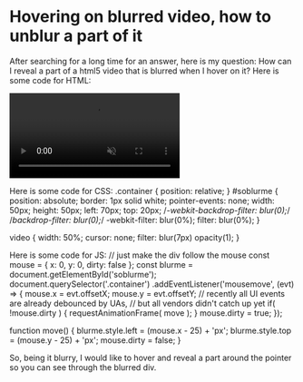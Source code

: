 
# Hovering on blurred video, how to unblur a part of it

After searching for a long time for an answer, here is my question:
How can I reveal a part of a html5 video that is blurred when I hover on it?
Here is some code for HTML:
<div class="container">
    <video autoplay muted controls>
        <source src="https://upload.wikimedia.org/wikipedia/commons/transcoded/2/22/Volcano_Lava_Sample.webm/Volcano_Lava_Sample.webm.360p.webm">
        <source src="https://dl.dropboxusercontent.com/s/bch2j17v6ny4ako/movie720p.mp4">
    </video>
    <div id="soblurme"></div>
</div>

Here is some code for CSS:
.container { position: relative; }
#soblurme {
    position: absolute;
    border: 1px solid white;
    pointer-events: none;
    width: 50px;
    height: 50px;
    left: 70px;
    top: 20px;
    /*-webkit-backdrop-filter: blur(0);*/
    /*backdrop-filter: blur(0);*/
    -webkit-filter: blur(0%);
    filter: blur(0%);
}

video {
    width: 50%;
    cursor: none;
    filter: blur(7px) opacity(1);
}

Here is some code for JS:
// just make the div follow the mouse
const mouse = {
    x: 0,
    y: 0,
    dirty: false
};
const blurme = document.getElementById('soblurme');
document.querySelector('.container')
    .addEventListener('mousemove', (evt) => {
        mouse.x = evt.offsetX;
        mouse.y = evt.offsetY;
        // recently all UI events are already debounced by UAs,
        // but all vendors didn't catch up yet
        if( !mouse.dirty ) {
            requestAnimationFrame( move );
        }
        mouse.dirty = true;
    });

function move() {
    blurme.style.left = (mouse.x - 25) + 'px';
    blurme.style.top = (mouse.y - 25) + 'px';
    mouse.dirty = false;
}

So, being it blurry, I would like to hover and reveal a part around the pointer so you can see through the blurred div.

        